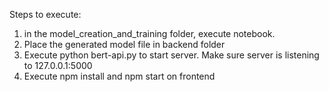 Steps to execute:
1. in the model_creation_and_training folder, execute notebook.
2. Place the generated model file in backend folder
3. Execute python bert-api.py to start server. Make sure server is listening to 127.0.0.1:5000
4. Execute npm install and npm start on frontend
